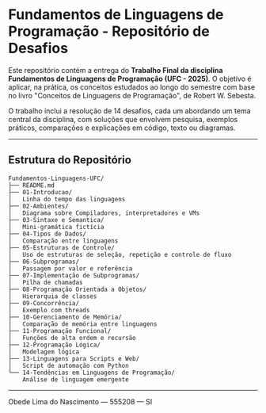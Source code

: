 
# Fundamentos de Linguagens de Programação - Repositório de Desafios

Este repositório contém a entrega do **Trabalho Final da disciplina Fundamentos de Linguagens de Programação (UFC - 2025)**. O objetivo é aplicar, na prática, os conceitos estudados ao longo do semestre com base no livro "Conceitos de Linguagens de Programação", de Robert W. Sebesta.

O trabalho inclui a resolução de 14 desafios, cada um abordando um tema central da disciplina, com soluções que envolvem pesquisa, exemplos práticos, comparações e explicações em código, texto ou diagramas.

---

## Estrutura do Repositório

```
Fundamentos-Linguagens-UFC/
├── README.md
├── 01-Introducao/
│   Linha do tempo das linguagens
├── 02-Ambientes/
│   Diagrama sobre Compiladores, interpretadores e VMs
├── 03-Sintaxe e Semantica/
│   Mini-gramática fictícia
├── 04-Tipos de Dados/
│   Comparação entre linguagens
├── 05-Estruturas de Controle/
│   Uso de estruturas de seleção, repetição e controle de fluxo
├── 06-Subprogramas/
│   Passagem por valor e referência
├── 07-Implementação de Subprogramas/
│   Pilha de chamadas
├── 08-Programação Orientada a Objetos/
│   Hierarquia de classes
├── 09-Concorrência/
│   Exemplo com threads
├── 10-Gerenciamento de Memória/
│   Comparação de memória entre linguagens
├── 11-Programação Funcional/
│   Funções de alta ordem e recursão
├── 12-Programação Lógica/
│   Modelagem lógica
├── 13-Linguagens para Scripts e Web/
│   Script de automação com Python
└── 14-Tendências em Linguagens de Programação/
    Análise de linguagem emergente
```

---
Obede Lima do Nascimento — 555208 — SI 
